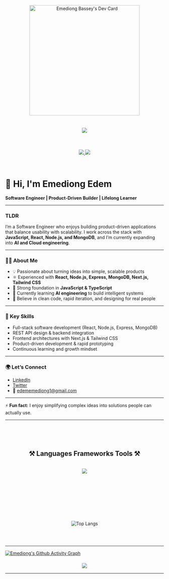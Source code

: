 <div align="center">
  <a href="https://app.daily.dev/Moon">
    <img src="https://api.daily.dev/devcards/c883db78fc7f47d98f913d7196de1ca8.png?r=i8r" width="350" alt="Emediong Bassey's Dev Card"/>
  </a>
</div>

<h1 align="center">
    <img src="https://readme-typing-svg.herokuapp.com/?font=Righteous&size=35&center=true&vCenter=true&width=500&height=70&duration=4000&lines=Fullstack+Engineer;+Entrepreneur;+Builder;" />
</h1>


<br>
<br>
<div align="center"> 
  <a href="edememediong1@gmail.com">
    <img src="https://img.shields.io/badge/Gmail-333333?style=for-the-badge&logo=gmail&logoColor=red" />
  </a>
  <a href="https://www.linkedin.com/in/emediong-edem/" target="_blank">
    <img src="https://img.shields.io/badge/LinkedIn-0077B5?style=for-the-badge&logo=linkedin&logoColor=white" target="_blank" />
  </a>
</div>

<div align='center'>
  <img src="https://komarev.com/ghpvc/?username=edememediong1&style=flat-square&color=green" alt=""/>
</div>

<br>
<br>

# 👋 Hi, I'm Emediong Edem  

**Software Engineer | Product-Driven Builder | Lifelong Learner**  

---

### TLDR  
I’m a Software Engineer who enjoys building product-driven applications that balance usability with scalability. I work across the stack with **JavaScript, React, Node.js, and MongoDB**, and I’m currently expanding into **AI and Cloud engineering**.  

---

### 👨‍💻 About Me  
- 💡 Passionate about turning ideas into simple, scalable products  
- ⚛️ Experienced with **React, Node.js, Express, MongoDB, Next.js, Tailwind CSS**  
- 🚀 Strong foundation in **JavaScript & TypeScript**  
- 🌱 Currently learning **AI engineering** to build intelligent systems  
- 🎯 Believe in clean code, rapid iteration, and designing for real people  

---

### 🔑 Key Skills  
- Full-stack software development (React, Node.js, Express, MongoDB)  
- REST API design & backend integration  
- Frontend architectures with Next.js & Tailwind CSS  
- Product-driven development & rapid prototyping  
- Continuous learning and growth mindset  

---

### 🌍 Let’s Connect  
- [LinkedIn](https://www.linkedin.com/in/emediong-edem/)  
- [Twitter](https://twitter.com/ebedossantos)  
- 📧 edememediong1@gmail.com  

---

⚡ **Fun fact:** I enjoy simplifying complex ideas into solutions people can actually use.  


<hr>
<br>
<br>
<br>

<h2 align="center">
  ⚒️ Languages Frameworks Tools ⚒️
</h2>
<br>

<div align="center">
    <img src="https://skillicons.dev/icons?i=javascript,typescript,python,nodejs,react,nextjs,expressjs,mongodb,aws,postgresql,tailwindcss" />

</div>

<br/>
<br>
<br>
<br>
<br>
<br>

<div align='center'>
  
  <br>
  <br>
  
![Top Langs](https://github-readme-stats.vercel.app/api/top-langs/?username=edememediong1&layout=compact&theme=radical&count_private=true)
</div>    

<br>
<br>
<hr>



[![Emediong's Github Activity Graph](https://github-readme-activity-graph.vercel.app/graph?username=edememediong1&hide_border=true&theme=high-contrast)](https://github.com/edememediong1/github-readme-activity-graph)






<h3 align="center">
    <img src="https://readme-typing-svg.herokuapp.com/?font=Righteous&size=25&center=true&vCenter=true&width=500&height=70&duration=4000&lines=Thanks+for+visiting+my+profile!+✌️;+Shoot+me+a+message+on+Linkedin!;I+will+be+waiting+:)">
</h3>
<hr/>
